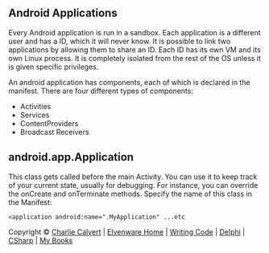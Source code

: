 Android Applications
--------------------

Every Android application is run in a sandbox. Each application is a
different user and has a ID, which it will never know. It is possible to
link two applications by allowing them to share an ID. Each ID has its
own VM and its own Linux process. It is completely isolated from the
rest of the OS unless it is given specific privileges.

An android application has components, each of which is declared in the
manifest. There are four different types of components:

-   Activities
-   Services
-   ContentProviders
-   Broadcast Receivers

android.app.Application
-----------------------

This class gets called before the main Activity. You can use it to keep
track of your current state, usually for debugging. For instance, you
can override  the onCreate and onTerminate methods. Specify the name of
this class in the Manifest:

~~~~ {.code}
<application android:name=".MyApplication" ...etc
~~~~

Copyright © [Charlie Calvert](../../index.html) | [Elvenware
Home](../../index.html) | [Writing Code](../index.html) |
[Delphi](../delphi/index.html) | [CSharp](../csharp/index.html) | [My
Books](../../books/index.html)
